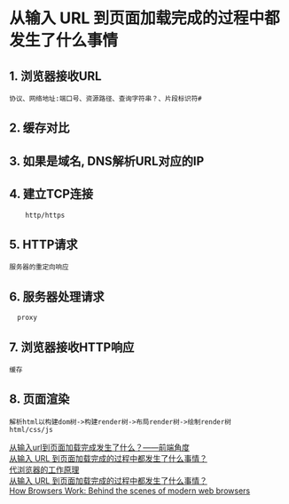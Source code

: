 # 从输入 URL 到页面加载完成的过程中都发生了什么事情

## 1. 浏览器接收URL
    协议、网络地址:端口号、资源路径、查询字符串？、片段标识符#
## 2. 缓存对比

## 3. 如果是域名, DNS解析URL对应的IP

## 4. 建立TCP连接
        http/https
## 5. HTTP请求
    服务器的重定向响应
## 6. 服务器处理请求
      proxy
## 7. 浏览器接收HTTP响应
    缓存
## 8. 页面渲染
    解析html以构建dom树->构建render树->布局render树->绘制render树
    html/css/js


>
[从输入url到页面加载完成发生了什么？——前端角度](https://www.cnblogs.com/daijinxue/p/6640153.html)   
[从输入 URL 到页面加载完成的过程中都发生了什么事情？](https://www.jianshu.com/p/71cf7f69eca8)   
[代浏览器的工作原理](http://blog.jobbole.com/12749/)   
[从输入 URL 到页面加载完成的过程中都发生了什么事情？](http://fex.baidu.com/blog/2014/05/what-happen/)   
[How Browsers Work: Behind the scenes of modern web browsers](https://www.html5rocks.com/en/tutorials/internals/howbrowserswork/) 